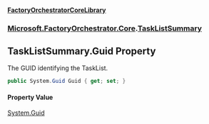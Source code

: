 #### [FactoryOrchestratorCoreLibrary](./FactoryOrchestratorCoreLibrary.md 'FactoryOrchestratorCoreLibrary')
### [Microsoft.FactoryOrchestrator.Core](./Microsoft-FactoryOrchestrator-Core.md 'Microsoft.FactoryOrchestrator.Core').[TaskListSummary](./Microsoft-FactoryOrchestrator-Core-TaskListSummary.md 'Microsoft.FactoryOrchestrator.Core.TaskListSummary')
## TaskListSummary.Guid Property
The GUID identifying the TaskList.  
```csharp
public System.Guid Guid { get; set; }
```
#### Property Value
[System.Guid](https://docs.microsoft.com/en-us/dotnet/api/System.Guid 'System.Guid')  
